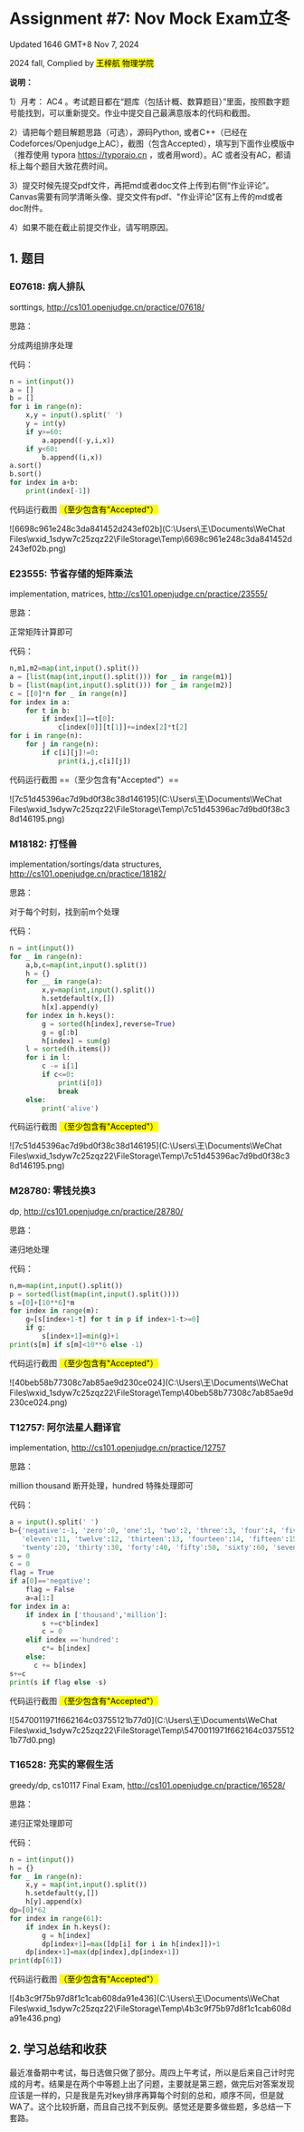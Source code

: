 # Assignment #7: Nov Mock Exam立冬

Updated 1646 GMT+8 Nov 7, 2024

2024 fall, Complied by <mark>王梓航 物理学院</mark>



**说明：**

1）⽉考： AC4 。考试题⽬都在“题库（包括计概、数算题目）”⾥⾯，按照数字题号能找到，可以重新提交。作业中提交⾃⼰最满意版本的代码和截图。

2）请把每个题目解题思路（可选），源码Python, 或者C++（已经在Codeforces/Openjudge上AC），截图（包含Accepted），填写到下面作业模版中（推荐使用 typora https://typoraio.cn ，或者用word）。AC 或者没有AC，都请标上每个题目大致花费时间。

3）提交时候先提交pdf文件，再把md或者doc文件上传到右侧“作业评论”。Canvas需要有同学清晰头像、提交文件有pdf、"作业评论"区有上传的md或者doc附件。

4）如果不能在截止前提交作业，请写明原因。



## 1. 题目

### E07618: 病人排队

sorttings, http://cs101.openjudge.cn/practice/07618/

思路：

分成两组排序处理

代码：

```python
n = int(input())
a = []
b = []
for i in range(n):
    x,y = input().split(' ')
    y = int(y)
    if y>=60:
        a.append((-y,i,x))
    if y<60:
        b.append((i,x))
a.sort()
b.sort()
for index in a+b:
    print(index[-1])
```



代码运行截图 <mark>（至少包含有"Accepted"）</mark>

![6698c961e248c3da841452d243ef02b](C:\Users\王\Documents\WeChat Files\wxid_1sdyw7c25zqz22\FileStorage\Temp\6698c961e248c3da841452d243ef02b.png)



### E23555: 节省存储的矩阵乘法

implementation, matrices, http://cs101.openjudge.cn/practice/23555/

思路：

正常矩阵计算即可

代码：

```python
n,m1,m2=map(int,input().split())
a = [list(map(int,input().split())) for _ in range(m1)]
b = [list(map(int,input().split())) for _ in range(m2)]
c = [[0]*n for _ in range(n)]
for index in a:
    for t in b:
        if index[1]==t[0]:
            c[index[0]][t[1]]+=index[2]*t[2]
for i in range(n):
    for j in range(n):
        if c[i][j]!=0:
            print(i,j,c[i][j])
```



代码运行截图 ==（至少包含有"Accepted"）==

![7c51d45396ac7d9bd0f38c38d146195](C:\Users\王\Documents\WeChat Files\wxid_1sdyw7c25zqz22\FileStorage\Temp\7c51d45396ac7d9bd0f38c38d146195.png)



### M18182: 打怪兽 

implementation/sortings/data structures, http://cs101.openjudge.cn/practice/18182/

思路：

对于每个时刻，找到前m个处理

代码：

```python
n = int(input())
for _ in range(n):
    a,b,c=map(int,input().split())
    h = {}
    for __ in range(a):
        x,y=map(int,input().split())
        h.setdefault(x,[])
        h[x].append(y)
    for index in h.keys():
        g = sorted(h[index],reverse=True)
        g = g[:b]
        h[index] = sum(g)
    l = sorted(h.items())
    for i in l:
        c -= i[1]
        if c<=0:
            print(i[0])
            break
    else:
        print('alive')
```



代码运行截图 <mark>（至少包含有"Accepted"）</mark>

![7c51d45396ac7d9bd0f38c38d146195](C:\Users\王\Documents\WeChat Files\wxid_1sdyw7c25zqz22\FileStorage\Temp\7c51d45396ac7d9bd0f38c38d146195.png)



### M28780: 零钱兑换3

dp, http://cs101.openjudge.cn/practice/28780/

思路：

递归地处理

代码：

```python
n,m=map(int,input().split())
p = sorted(list(map(int,input().split())))
s =[0]+[10**6]*m
for index in range(m):
    g=[s[index+1-t] for t in p if index+1-t>=0]
    if g:
        s[index+1]=min(g)+1
print(s[m] if s[m]<10**6 else -1)
```



代码运行截图 <mark>（至少包含有"Accepted"）</mark>

![40beb58b77308c7ab85ae9d230ce024](C:\Users\王\Documents\WeChat Files\wxid_1sdyw7c25zqz22\FileStorage\Temp\40beb58b77308c7ab85ae9d230ce024.png)



### T12757: 阿尔法星人翻译官

implementation, http://cs101.openjudge.cn/practice/12757

思路：

million thousand 断开处理，hundred 特殊处理即可

代码：

```python
a = input().split(' ')
b={'negative':-1, 'zero':0, 'one':1, 'two':2, 'three':3, 'four':4, 'five':5, 'six':6, 'seven':7, 'eight':8, 'nine':9, 'ten':10,
   'eleven':11, 'twelve':12, 'thirteen':13, 'fourteen':14, 'fifteen':15, 'sixteen':16, 'seventeen':17, 'eighteen':18, 'nineteen':19,
   'twenty':20, 'thirty':30, 'forty':40, 'fifty':50, 'sixty':60, 'seventy':70, 'eighty':80, 'ninety':90, 'hundred':100, 'thousand':1000, 'million':1000000}
s = 0
c = 0
flag = True
if a[0]=='negative':
    flag = False
    a=a[1:]
for index in a:
    if index in ['thousand','million']:
        s +=c*b[index]
        c = 0
    elif index =='hundred':
        c*= b[index]
    else:
      c += b[index]
s+=c
print(s if flag else -s)
```



代码运行截图 <mark>（至少包含有"Accepted"）</mark>

![5470011971f662164c03755121b77d0](C:\Users\王\Documents\WeChat Files\wxid_1sdyw7c25zqz22\FileStorage\Temp\5470011971f662164c03755121b77d0.png)



### T16528: 充实的寒假生活

greedy/dp, cs10117 Final Exam, http://cs101.openjudge.cn/practice/16528/

思路：

递归正常处理即可

代码：

```python
n = int(input())
h = {}
for _ in range(n):
    x,y = map(int,input().split())
    h.setdefault(y,[])
    h[y].append(x)
dp=[0]*62
for index in range(61):
    if index in h.keys():
        g = h[index]
        dp[index+1]=max([dp[i] for i in h[index]])+1
    dp[index+1]=max(dp[index],dp[index+1])
print(dp[61])
```



代码运行截图 <mark>（至少包含有"Accepted"）</mark>

![4b3c9f75b97d8f1c1cab608da91e436](C:\Users\王\Documents\WeChat Files\wxid_1sdyw7c25zqz22\FileStorage\Temp\4b3c9f75b97d8f1c1cab608da91e436.png)



## 2. 学习总结和收获

最近准备期中考试，每日选做只做了部分。周四上午考试，所以是后来自己计时完成的月考。结果是在两个中等题上出了问题，主要就是第三题，做完后对答案发现应该是一样的，只是我是先对key排序再算每个时刻的总和，顺序不同，但是就WA了。这个比较折磨，而且自己找不到反例。感觉还是要多做些题，多总结一下套路。